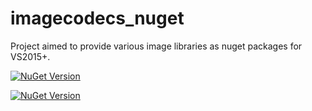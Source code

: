 # imagecodecs_nuget

Project aimed to provide various image libraries as nuget packages for VS2015+.

[![NuGet Version](https://img.shields.io/nuget/v/zlib_native.svg)](https://www.nuget.org/packages/zlib_native/)

[![NuGet Version](https://img.shields.io/nuget/v/libpng_native.svg)](https://www.nuget.org/packages/libpng_native/)


